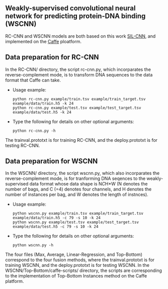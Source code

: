 ## Weakly-supervised convolutional neural network for predicting protein-DNA binding (WSCNN)
RC-CNN and WSCNN models are both based on this work [SIL-CNN](https://github.com/gifford-lab/mri-wrapper), and implemented on the [Caffe](http://caffe.berkeleyvision.org/installation.html) ploatform.

## Data preparation for RC-CNN
In the RC-CNN/ directory, the script rc-cnn.py, which incorparates the reverse-complement mode, is to transform DNA sequences to the data format that Caffe can take.

+ Usage example:
	```
	python rc-cnn.py example/train.tsv example/train_target.tsv example/data/train.h5 -k 24
	python rc-cnn.py example/test.tsv example/test_target.tsv example/data/test.h5 -k 24
	```
+ Type the following for details on other optional arguments:
	```
	python rc-cnn.py -h
	```
The trainval.prototxt is for training RC-CNN, and the deploy.prototxt is for testing RC-CNN.

## Data preparation for WSCNN
In the WSCNN/ directory, the script wscnn.py, which also incorparates the reverse-complement mode, is for tranforming DNA seqences to the weakly-supervised data format whose data shape is N*C*H*W (N denotes the number of bags, and C (=4) denotes four channels, and H denotes the number of instances per bag, and W denotes the length of instnces).

+ Usage example:
	```
	python wscnn.py example/train.tsv example/train_target.tsv example/data/train.h5 -c 79 -s 10 -k 24
	python wscnn.py example/test.tsv example/test_target.tsv example/data/test.h5 -c 79 -s 10 -k 24
	```
+ Type the following for details on other optional arguments:
	```
	python wscnn.py -h
	```
The four files (Max, Average, Linear-Regression, and Top-Bottom) correspond to the four fusion methods, where the trainval.prototxt is for training WSCNN, and the deploy.prototxt is for testing WSCNN. 
In the WSCNN/Top-Bottom/caffe-scripts/ directory, the scripts are corresponding to the implementation of Top-Bottom Instances method on the Caffe platform.
